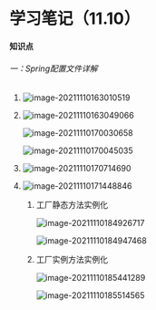 

# 学习笔记（11.10）

#### 知识点

###### 一：Spring配置文件详解

1. ![image-20211110163010519](C:\Users\Administrator\AppData\Roaming\Typora\typora-user-images\image-20211110163010519.png)

2. ![image-20211110163049066](C:\Users\Administrator\AppData\Roaming\Typora\typora-user-images\image-20211110163049066.png)

   ![image-20211110170030658](C:\Users\Administrator\AppData\Roaming\Typora\typora-user-images\image-20211110170030658.png)

   ![image-20211110170045035](C:\Users\Administrator\AppData\Roaming\Typora\typora-user-images\image-20211110170045035.png)

   

   

3. ![image-20211110170714690](C:\Users\Administrator\AppData\Roaming\Typora\typora-user-images\image-20211110170714690.png)

   

4. ![image-20211110171448846](C:\Users\Administrator\AppData\Roaming\Typora\typora-user-images\image-20211110171448846.png)

   1. 工厂静态方法实例化

      ![image-20211110184926717](C:\Users\Administrator\AppData\Roaming\Typora\typora-user-images\image-20211110184926717.png)

      ![image-20211110184947468](C:\Users\Administrator\AppData\Roaming\Typora\typora-user-images\image-20211110184947468.png)

   2. 工厂实例方法实例化

      ![image-20211110185441289](C:\Users\Administrator\AppData\Roaming\Typora\typora-user-images\image-20211110185441289.png)

      ![image-20211110185514565](C:\Users\Administrator\AppData\Roaming\Typora\typora-user-images\image-20211110185514565.png)

      

   
